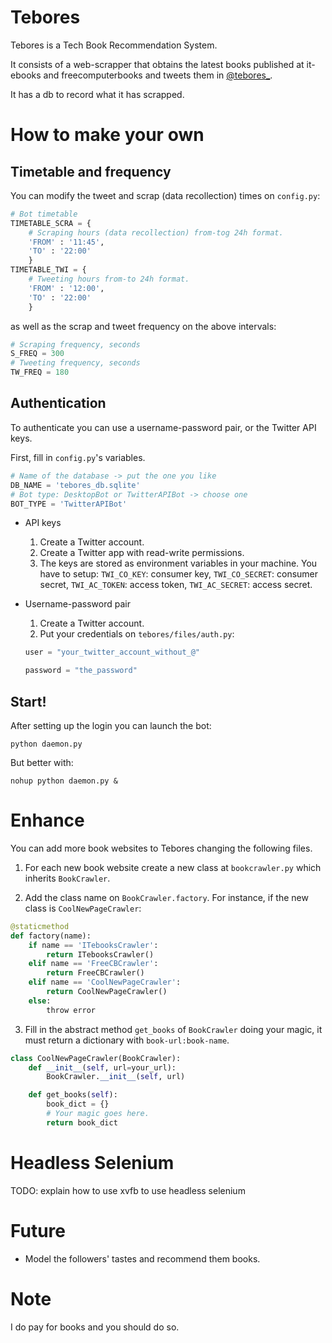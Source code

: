 Tebores
=======

Tebores is a Tech Book Recommendation System.

It consists of a web-scrapper that obtains the latest books published at
it-ebooks and freecomputerbooks and tweets them
in [@tebores_](https://twitter.com/tebores_).

It has a db to record what it has scrapped.

# How to make your own

## Timetable and frequency

You can modify the tweet and scrap (data recollection) times on ```config.py```:

```python
# Bot timetable
TIMETABLE_SCRA = {
    # Scraping hours (data recollection) from-tog 24h format.
    'FROM' : '11:45',
    'TO' : '22:00'
    }
TIMETABLE_TWI = {
    # Tweeting hours from-to 24h format.
    'FROM' : '12:00',
    'TO' : '22:00'
    }
```
as well as the scrap and tweet frequency on the above intervals:
```python
# Scraping frequency, seconds
S_FREQ = 300
# Tweeting frequency, seconds
TW_FREQ = 180

```

## Authentication

To authenticate you can use a username-password pair, or the Twitter API keys.

First, fill in ```config.py```'s variables.

```python
# Name of the database -> put the one you like
DB_NAME = 'tebores_db.sqlite'
# Bot type: DesktopBot or TwitterAPIBot -> choose one
BOT_TYPE = 'TwitterAPIBot'
```

* API keys
  1. Create a Twitter account.
  2. Create a Twitter app with read-write permissions.
  3. The keys are stored as environment variables in your machine.
  You have to setup: ```TWI_CO_KEY```: consumer key,
  ```TWI_CO_SECRET```: consumer secret,
  ```TWI_AC_TOKEN```: access token, ```TWI_AC_SECRET```: access secret.
  
* Username-password pair
  1. Create a Twitter account.
  2. Put your credentials on ```tebores/files/auth.py```:
    ```python
    user = "your_twitter_account_without_@"
    
    password = "the_password"
    ```

## Start!

After setting up the login you can launch the bot:
```
python daemon.py 
```

But better with:
```
nohup python daemon.py &
```

# Enhance

You can add more book websites to Tebores changing the following files.

1. For each new book website create a new class at ```bookcrawler.py``` which
inherits ```BookCrawler```.

2. Add the class name on ```BookCrawler.factory```. For instance, if the new
class is ```CoolNewPageCrawler```:
  ```python
  @staticmethod
  def factory(name):
      if name == 'ITebooksCrawler':
          return ITebooksCrawler()
      elif name == 'FreeCBCrawler':
          return FreeCBCrawler()
      elif name == 'CoolNewPageCrawler':
          return CoolNewPageCrawler()
      else:
          throw error
  ```
3. Fill in the abstract method ```get_books``` of ```BookCrawler``` doing your
magic, it must return a dictionary with ```book-url:book-name```.
  ```python
  class CoolNewPageCrawler(BookCrawler):
	  def __init__(self, url=your_url):
		  BookCrawler.__init__(self, url)

	  def get_books(self):
		  book_dict = {}
		  # Your magic goes here.
		  return book_dict
  ```

# Headless Selenium

TODO: explain how to use xvfb to use headless selenium

# Future

- Model the followers' tastes and recommend them books.

# Note

I do pay for books and you should do so.
